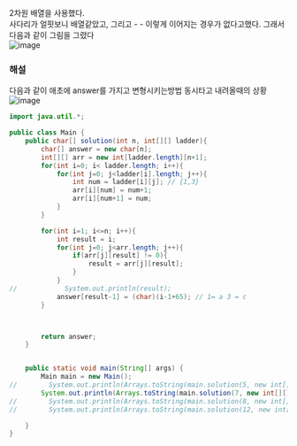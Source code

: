 2차원 배열을 사용했다. <br>
사다리가 얼핏보니 배열같았고, 그리고 - - 이렇게 이어지는 경우가 없다고했다. 그래서 다음과 같이 그림을 그렸다  <br>
![image](https://github.com/cwangg897/learning/assets/79621675/98e3868f-c5c0-4adb-a40f-90b22f4c4724)

### 해설
다음과 같이 애초에 answer를 가지고 변형시키는방법 동시타고 내려올때의 상황 <br>
![image](https://github.com/cwangg897/learning/assets/79621675/4c2683bf-25fc-459d-9907-11c768231cb6)



```java
import java.util.*;

public class Main {
    public char[] solution(int n, int[][] ladder){
        char[] answer = new char[n];
        int[][] arr = new int[ladder.length][n+1];
        for(int i=0; i< ladder.length; i++){
            for(int j=0; j<ladder[i].length; j++){
                int num = ladder[i][j]; // {1,3}
                arr[i][num] = num+1;
                arr[i][num+1] = num;
            }
        }

        for(int i=1; i<=n; i++){
            int result = i;
            for(int j=0; j<arr.length; j++){
                if(arr[j][result] != 0){
                    result = arr[j][result];
                }
            }
//            System.out.println(result);
            answer[result-1] = (char)(i-1+65); // 1= a 3 = c
        }



        return answer;
    }


    public static void main(String[] args) {
        Main main = new Main();
//        System.out.println(Arrays.toString(main.solution(5, new int[][]{{1, 3}, {2, 4}, {1, 4}})));
        System.out.println(Arrays.toString(main.solution(7, new int[][]{{1, 3, 5}, {1, 3, 6}, {2, 4}})));
//        System.out.println(Arrays.toString(main.solution(8, new int[][]{{1, 5}, {2, 4, 7}, {1, 5, 7}, {2, 5, 7}})));
//        System.out.println(Arrays.toString(main.solution(12, new int[][]{{1, 5, 8, 10}, {2, 4, 7}, {1, 5, 7, 9, 11}, {2, 5, 7, 10}, {3, 6, 8, 11}})));

    }
}

```
